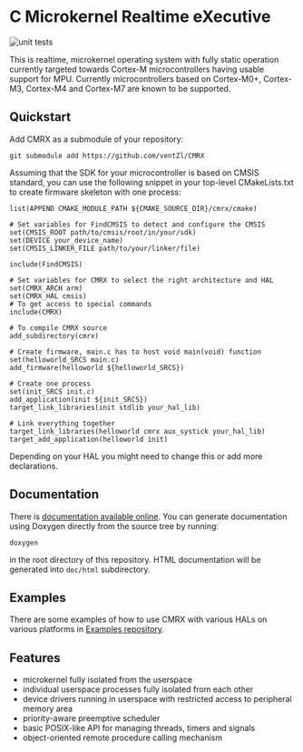 C Microkernel Realtime eXecutive
================================

![unit tests](https://github.com/ventZl/cmrx/actions/workflows/unit_tests.yml/badge.svg)

This is realtime, microkernel operating system with fully static operation currently targeted towards Cortex-M microcontrollers having usable support for MPU. Currently microcontrollers based on Cortex-M0+, Cortex-M3, Cortex-M4 and Cortex-M7 are known to be supported.

Quickstart
----------

Add CMRX as a submodule of your repository:

~~~~~~
git submodule add https://github.com/ventZl/CMRX
~~~~~~

Assuming that the SDK for your microcontroller is based on CMSIS standard, you can use the following snippet in your top-level CMakeLists.txt to create firmware skeleton with one process:

~~~~~~
list(APPEND CMAKE_MODULE_PATH ${CMAKE_SOURCE_DIR}/cmrx/cmake)

# Set variables for FindCMSIS to detect and configure the CMSIS
set(CMSIS_ROOT path/to/cmsis/root/in/your/sdk)
set(DEVICE your_device_name)
set(CMSIS_LINKER_FILE path/to/your/linker/file)

include(FindCMSIS)

# Set variables for CMRX to select the right architecture and HAL
set(CMRX_ARCH arm)
set(CMRX_HAL cmsis)
# To get access to special commands
include(CMRX)

# To compile CMRX source
add_subdirectory(cmrx)

# Create firmware, main.c has to host void main(void) function
set(helloworld_SRCS main.c)
add_firmware(helloworld ${helloworld_SRCS})

# Create one process
set(init_SRCS init.c)
add_application(init ${init_SRCS})
target_link_libraries(init stdlib your_hal_lib)

# Link everything together
target_link_libraries(helloworld cmrx aux_systick your_hal_lib)
target_add_application(helloworld init)
~~~~~~

Depending on your HAL you might need to change this or add more declarations. 

Documentation
-------------

There is [documentation available online](https://ventZl.github.io/cmrx/). You can generate documentation using Doxygen directly from the source tree by running:

~~~~~
doxygen
~~~~~

in the root directory of this repository. HTML documentation will be generated into `doc/html` subdirectory.

Examples
--------
There are some examples of how to use CMRX with various HALs on various platforms in [Examples repository](https://github.com/ventZl/cmrx-examples).

Features
--------

 * microkernel fully isolated from the userspace
 * individual userspace processes fully isolated from each other
 * device drivers running in userspace with restricted access to peripheral memory area
 * priority-aware preemptive scheduler
 * basic POSIX-like API for managing threads, timers and signals
 * object-oriented remote procedure calling mechanism

